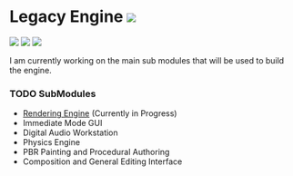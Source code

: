 # Legacy Engine ![](https://img.shields.io/badge/Windows-0078D6?style=for-the-badge&logo=windows&logoColor=white)

![](https://badgen.net/badge/Price/Free/blue?icon=github)
![](https://badgen.net/badge/License/EULA/yellow?icon=github)
![](https://badgen.net/badge/Version/0.0.0/green?icon=github)

I am currently working on the main sub modules that will be used to build the engine.

### TODO SubModules
- [Rendering Engine](https://github.com/bisqq/Titan) (Currently in Progress)
- Immediate Mode GUI
- Digital Audio Workstation
- Physics Engine
- PBR Painting and Procedural Authoring
- Composition and General Editing Interface
